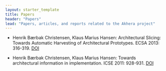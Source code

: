 ```yaml
---
layout: starter_template
title: Papers
header: "Papers"
lead: "Papers, articles, and reports related to the Akhera project"
---
```


* Henrik Bærbak Christensen, Klaus Marius Hansen: Architectural Slicing: Towards Automatic Harvesting of Architectural Prototypes. ECSA 2013: 316-319. [DOI](http://dx.doi.org/10.1007/978-3-642-39031-9_28)

* Henrik Bærbak Christensen, Klaus Marius Hansen: Towards architectural information in implementation. ICSE 2011: 928-931. [DOI](http://doi.acm.org/10.1145/1985793.1985948)

